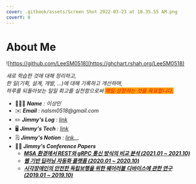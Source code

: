 ```yaml
---
cover: .gitbook/assets/Screen Shot 2022-03-23 at 10.35.55 AM.png
coverY: 0
---
```


# About Me



![https://github.com/LeeSM0518](https://ghchart.rshah.org/LeeSM0518)



_새로 학습한 것에 대해 정리하고,_\
_한 일(기획, 설계, 개발, ...)에 대해 기록하고 개선하며,_\
_하루를 되돌아보는 일일 회고를 실천함으로써 <mark style="color:red;background-color:orange;">매일 성장하는 것을 목표합니다.</mark>_

_<mark style="background-color:orange;"></mark>_

* 👨🏻‍💻 _**Name** : 이상민_
* ✉️ _**Email** : nalsm0518@gmail.com_
* ✏️ _**Jimmy's Log**_ :  [_link_](https://app.gitbook.com/s/VUGmlfST1Av763oCpLBq/)
* 🖥 _**Jimmy's Tech** :_ [_link_](https://app.gitbook.com/s/xFAbVboeQj3rgqWe5uLh/)
* 🗒 _**Jimmy's Notion**_ :  [_link_](https://equinox-dirigible-aec.notion.site/TIL-Today-I-Learned-v2-0-c0f409fd10244278bf5370735b9bcb82)__
* 👨‍🎓 _**Jimmy's Conference Papers**_
  * __[_MSA 환경에서 REST와 gRPC 통신 방식의 비교 분석 (2021.01 \~ 2021.10)_](https://www.dbpia.co.kr/journal/articleDetail?nodeId=NODE11035666)__
  * __[_웹 기반 딥러닝 자동화 플랫폼 (2020.01 \~ 2020.10)_](https://www.dbpia.co.kr/journal/articleDetail?nodeId=NODE10530006)__
  * __[_시각장애인의 안전한 독립보행을 위한 웨어러블 디바이스에 관한 연구 (2019.01 \~ 2019.10)_](https://www.dbpia.co.kr/journal/articleDetail?nodeId=NODE09302036)__

